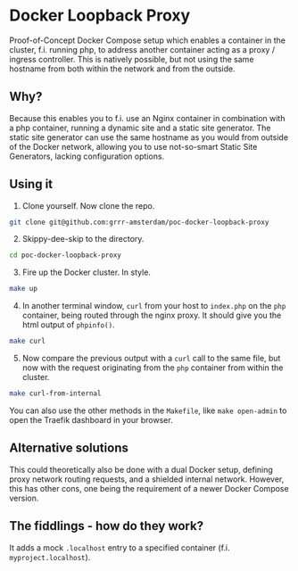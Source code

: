 # Docker Loopback Proxy
Proof-of-Concept Docker Compose setup which enables a container in the cluster, f.i. running php, to address another container acting as a proxy / ingress controller. This is natively possible, but not using the same hostname from both within the network and from the outside.


## Why?
Because this enables you to f.i. use an Nginx container in combination with a php container, running a dynamic site and a static site generator. The static site generator can use the same hostname as you would from outside of the Docker network, allowing you to use not-so-smart Static Site Generators, lacking configuration options.


## Using it
1. Clone yourself. Now clone the repo.
```bash
git clone git@github.com:grrr-amsterdam/poc-docker-loopback-proxy
```

2. Skippy-dee-skip to the directory.
```bash
cd poc-docker-loopback-proxy
```

3. Fire up the Docker cluster. In style.
```bash
make up
```

4. In another terminal window, `curl` from your host to `index.php` on the `php` container, being routed through the nginx proxy. It should give you the html output of `phpinfo()`.
```bash
make curl
```

5. Now compare the previous output with a `curl` call to the same file, but now with the request originating from the `php` container from within the cluster.
```bash
make curl-from-internal
```

You can also use the other methods in the `Makefile`, like `make open-admin` to open the Traefik dashboard in your browser.

## Alternative solutions
This could theoretically also be done with a dual Docker setup, defining proxy network routing requests, and a shielded internal network. However, this has other cons, one being the requirement of a newer Docker Compose version.


## The fiddlings - how do they work?
It adds a mock `.localhost` entry to a specified container (f.i. `myproject.localhost`). 
